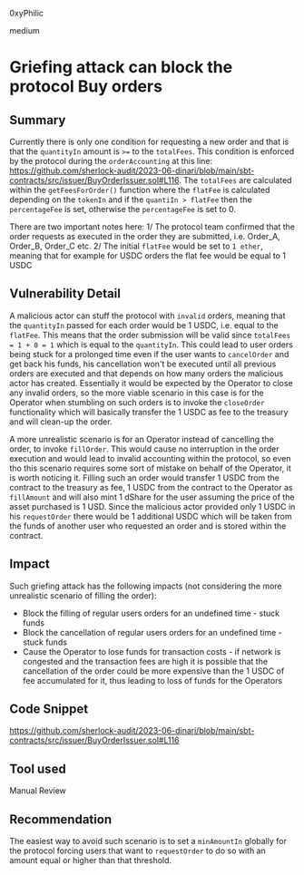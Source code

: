 0xyPhilic

medium

# Griefing attack can block the protocol Buy orders

## Summary

Currently there is only one condition for requesting a new order and that is that the `quantityIn` amount is `>=` to the `totalFees`. This condition is enforced by the protocol during the `orderAccounting` at this line: https://github.com/sherlock-audit/2023-06-dinari/blob/main/sbt-contracts/src/issuer/BuyOrderIssuer.sol#L116. The `totalFees` are calculated within the `getFeesForOrder()` function where the `flatFee` is calculated depending on the `tokenIn` and if the `quantiIn > flatFee` then the `percentageFee` is set, otherwise the `percentageFee` is set to 0.

There are two important notes here:
1/ The protocol team confirmed that the order requests as executed in the order they are submitted, i.e. Order_A, Order_B, Order_C etc.
2/ The initial `flatFee` would be set to `1 ether`, meaning that for example for USDC orders the flat fee would be equal to 1 USDC

## Vulnerability Detail

A malicious actor can stuff the protocol with `invalid` orders, meaning that the `quantityIn` passed for each order would be 1 USDC, i.e. equal to the `flatFee`. This means that the order submission will be valid since `totalFees = 1 + 0 = 1` which is equal to the `quantityIn`. This could lead to user orders being stuck for a prolonged time even if the user wants to `cancelOrder` and get back his funds, his cancellation won't be executed until all previous orders are executed and that depends on how many orders the malicious actor has created. Essentially it would be expected by the Operator to close any invalid orders, so the more viable scenario in this case is for the Operator when stumbling on such orders is to invoke the `closeOrder` functionality which will basically transfer the 1 USDC as fee to the treasury and will clean-up the order.

A more unrealistic scenario is for an Operator instead of cancelling the order, to invoke `fillOrder`. This would cause no interruption in the order execution and would lead to invalid accounting within the protocol, so even tho this scenario requires some sort of mistake on behalf of the Operator, it is worth noticing it. Filling such an order would transfer 1 USDC from the contract to the treasury as fee, 1 USDC from the contract to the Operator as `fillAmount` and will also mint 1 dShare for the user assuming the price of the asset purchased is 1 USD. Since the malicious actor provided only 1 USDC in his `requestOrder` there would be 1 additional USDC which will be taken from the funds of another user who requested an order and is stored within the contract. 

## Impact

Such griefing attack has the following impacts (not considering the more unrealistic scenario of filling the order):
- Block the filling of regular users orders for an undefined time - stuck funds
- Block the cancellation of regular users orders for an undefined time - stuck funds
- Cause the Operator to lose funds for transaction costs - if network is congested and the transaction fees are high it is possible that the cancellation of the order could be more expensive than the 1 USDC of fee accumulated for it, thus leading to loss of funds for the Operators

## Code Snippet

https://github.com/sherlock-audit/2023-06-dinari/blob/main/sbt-contracts/src/issuer/BuyOrderIssuer.sol#L116

## Tool used

Manual Review

## Recommendation

The easiest way to avoid such scenario is to set a `minAmountIn` globally for the protocol forcing users that want to `requestOrder` to do so with an amount equal or higher than that threshold. 
